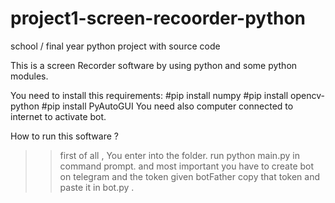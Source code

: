 # project1-screen-recoorder-python
school / final year python project with source code

This is a screen Recorder software by using python and some python modules.

You need to install this requirements:
		#pip install numpy
    #pip install opencv-python
    #pip install PyAutoGUI
You need also computer connected to internet to activate bot.

How to run this software ?
>>first of all , You enter into the folder.
>> run python main.py in command prompt.
>>and most important you have to create bot on telegram and the token given botFather copy that token and paste it in bot.py  .


